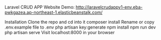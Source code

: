 Laravel CRUD APP
Website Demo: 
http://laravelcrudappv1-env.eba-pwkgazea.ap-northeast-1.elasticbeanstalk.com/

Installation
Clone the repo and cd into it
composer install
Rename or copy .env.example file to .env
php artisan key:generate
npm install
npm run dev
php artisan serve 
Visit localhost:8000 in your browser
